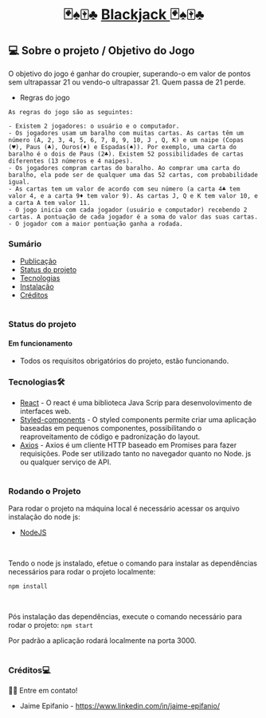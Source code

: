 <h1 align="center">
    🃏♠🀄♣ <a href="#" alt="site do projeto" target="_blank"> Blackjack </a> 🃏♠🀄♣ 
</h1>

## 💻 Sobre o projeto / Objetivo do Jogo

   O objetivo do jogo é ganhar do croupier, superando-o em valor de pontos sem ultrapassar 21 ou vendo-o ultrapassar 21. Quem passa de 21 perde.
   
   - Regras do jogo
    
    As regras do jogo são as seguintes:
    
    - Existem 2 jogadores: o usuário e o computador.
    - Os jogadores usam um baralho com muitas cartas. As cartas têm um número (A, 2, 3, 4, 5, 6, 7, 8, 9, 10, J , Q, K) e um naipe (Copas (♥️), Paus (♣️), Ouros(♦️) e Espadas(♠️)). Por exemplo, uma carta do baralho é o dois de Paus (2♣️). Existem 52 possibilidades de cartas diferentes (13 números e 4 naipes).
    - Os jogadores compram cartas do baralho. Ao comprar uma carta do baralho, ela pode ser de qualquer uma das 52 cartas, com probabilidade igual.
    - As cartas tem um valor de acordo com seu número (a carta 4♣️ tem valor 4, e a carta 9♦️ tem valor 9). As cartas J, Q e K tem valor 10, e a carta A tem valor 11.
    - O jogo inicia com cada jogador (usuário e computador) recebendo 2 cartas. A pontuação de cada jogador é a soma do valor das suas cartas.
    - O jogador com a maior pontuação ganha a rodada.
   

### Sumário

  - [Publicação](#publicação)
  - [Status do projeto](#status-do-projeto)
  - [Tecnologias](#tecnologias)  
  - [Instalação](#instalação)
  - [Créditos](#créditos)
<br/><br/>

### Status do projeto

#### Em funcionamento
- Todos os requisitos obrigatórios do projeto, estão funcionando.

### Tecnologias🛠

  - [React](https://pt-br.reactjs.org/)  - O react é uma biblioteca Java Scrip para desenvolovimento de interfaces web.
  - [Styled-components](https://styled-components.com/) - O styled components permite criar uma aplicação baseadas em pequenos componentes, possibilitando o reaproveitamento de código e padronização do layout.
  - [Axios](https://github.com/axios/axios) - Axios é um cliente HTTP baseado em Promises para fazer requisições. Pode ser utilizado tanto no navegador quanto no Node. js ou qualquer serviço de API.
  <br/><br/>

### Rodando o Projeto

Para rodar o projeto na máquina local é necessário acessar os arquivo instalação do node js:
- [NodeJS](https://nodejs.org/en/download/)
<br/>

Tendo o node js instalado, efetue o comando para instalar as dependências necessários para rodar o projeto localmente:
```
npm install 
```
<br/>

Pós instalação das dependências, execute o comando necessário para rodar o projeto:
`npm start`
<br/>

Por padrão a aplicação rodará localmente na porta 3000.
<br/><br/>

### Créditos💻
 👋🏽 Entre em contato!
 <br/>
* Jaime Epifanio - https://www.linkedin.com/in/jaime-epifanio/
